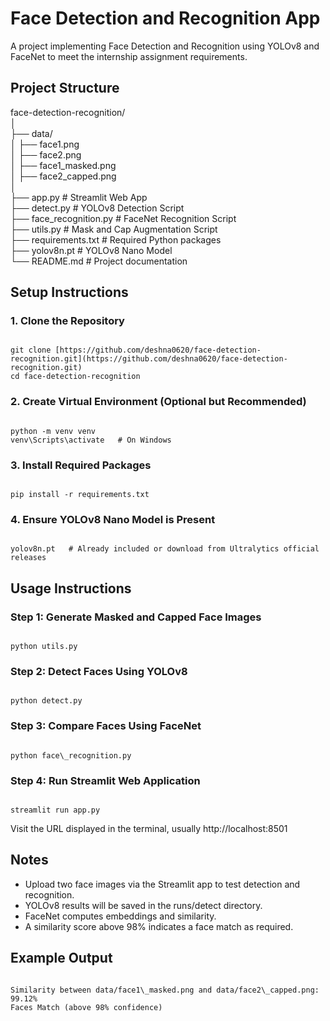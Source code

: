 # Face Detection and Recognition App

A project implementing Face Detection and Recognition using YOLOv8 and FaceNet to meet the internship assignment requirements.

## Project Structure

face-detection-recognition/  
│  
├── data/  
│   ├── face1.png  
│   ├── face2.png  
│   ├── face1_masked.png  
│   ├── face2_capped.png  
│  
├── app.py                  # Streamlit Web App  
├── detect.py               # YOLOv8 Detection Script  
├── face_recognition.py     # FaceNet Recognition Script  
├── utils.py                # Mask and Cap Augmentation Script  
├── requirements.txt        # Required Python packages  
├── yolov8n.pt              # YOLOv8 Nano Model  
└── README.md               # Project documentation  

## Setup Instructions

### 1. Clone the Repository

```

git clone [https://github.com/deshna0620/face-detection-recognition.git](https://github.com/deshna0620/face-detection-recognition.git)
cd face-detection-recognition

```

### 2. Create Virtual Environment (Optional but Recommended)

```

python -m venv venv
venv\Scripts\activate   # On Windows

```

### 3. Install Required Packages

```

pip install -r requirements.txt

```

### 4. Ensure YOLOv8 Nano Model is Present

```

yolov8n.pt   # Already included or download from Ultralytics official releases

```

## Usage Instructions

### Step 1: Generate Masked and Capped Face Images

```

python utils.py

```

### Step 2: Detect Faces Using YOLOv8

```

python detect.py

```

### Step 3: Compare Faces Using FaceNet

```

python face\_recognition.py

```

### Step 4: Run Streamlit Web Application

```

streamlit run app.py

```

Visit the URL displayed in the terminal, usually http://localhost:8501

## Notes

- Upload two face images via the Streamlit app to test detection and recognition.
- YOLOv8 results will be saved in the runs/detect directory.
- FaceNet computes embeddings and similarity.
- A similarity score above 98% indicates a face match as required.

## Example Output

```

Similarity between data/face1\_masked.png and data/face2\_capped.png: 99.12%
Faces Match (above 98% confidence)

```

